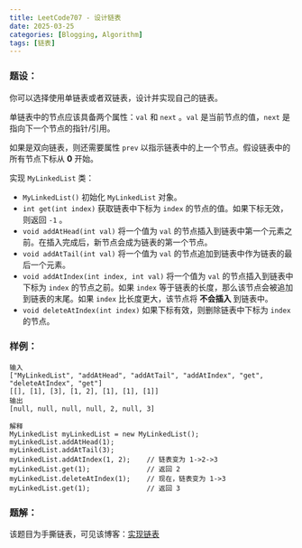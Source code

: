 ```yaml
---
title: LeetCode707 - 设计链表
date: 2025-03-25
categories: [Blogging, Algorithm]
tags: [链表]
---
```

### 题设：
你可以选择使用单链表或者双链表，设计并实现自己的链表。

单链表中的节点应该具备两个属性：`val` 和 `next` 。`val` 是当前节点的值，`next` 是指向下一个节点的指针/引用。

如果是双向链表，则还需要属性 `prev` 以指示链表中的上一个节点。假设链表中的所有节点下标从 **0** 开始。

实现 `MyLinkedList` 类：

- `MyLinkedList()` 初始化 `MyLinkedList` 对象。
- `int get(int index)` 获取链表中下标为 `index` 的节点的值。如果下标无效，则返回 `-1` 。
- `void addAtHead(int val)` 将一个值为 `val` 的节点插入到链表中第一个元素之前。在插入完成后，新节点会成为链表的第一个节点。
- `void addAtTail(int val)` 将一个值为 `val` 的节点追加到链表中作为链表的最后一个元素。
- `void addAtIndex(int index, int val)` 将一个值为 `val` 的节点插入到链表中下标为 `index` 的节点之前。如果 `index` 等于链表的长度，那么该节点会被追加到链表的末尾。如果 `index` 比长度更大，该节点将 **不会插入** 到链表中。
- `void deleteAtIndex(int index)` 如果下标有效，则删除链表中下标为 `index` 的节点。

### 样例：
    输入
    ["MyLinkedList", "addAtHead", "addAtTail", "addAtIndex", "get", "deleteAtIndex", "get"]
    [[], [1], [3], [1, 2], [1], [1], [1]]
    输出
    [null, null, null, null, 2, null, 3]

    解释
    MyLinkedList myLinkedList = new MyLinkedList();
    myLinkedList.addAtHead(1);
    myLinkedList.addAtTail(3);
    myLinkedList.addAtIndex(1, 2);    // 链表变为 1->2->3
    myLinkedList.get(1);              // 返回 2
    myLinkedList.deleteAtIndex(1);    // 现在，链表变为 1->3
    myLinkedList.get(1);              // 返回 3

### 题解：
该题目为手撕链表，可见该博客：<a href="{% post_url 2025-03-23-实现链表 %}">实现链表</a>